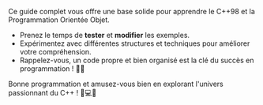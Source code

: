 
Ce guide complet vous offre une base solide pour apprendre le C++98 et la Programmation Orientée Objet.  
- Prenez le temps de **tester** et **modifier** les exemples.  
- Expérimentez avec différentes structures et techniques pour améliorer votre compréhension.  
- Rappelez-vous, un code propre et bien organisé est la clé du succès en programmation ! 💪😎

Bonne programmation et amusez-vous bien en explorant l'univers passionnant du C++ ! 🚀💻🎈
